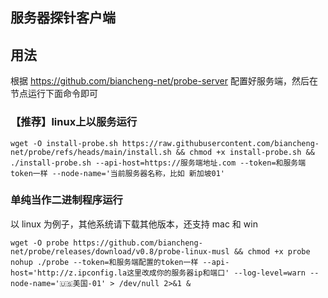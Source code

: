 ## 服务器探针客户端


## 用法

根据 https://github.com/biancheng-net/probe-server  配置好服务端，然后在节点运行下面命令即可


### 【推荐】linux上以服务运行

```
wget -O install-probe.sh https://raw.githubusercontent.com/biancheng-net/probe/refs/heads/main/install.sh && chmod +x install-probe.sh && ./install-probe.sh --api-host=https://服务端地址.com --token=和服务端token一样 --node-name='当前服务器名称，比如 新加坡01'
```

### 单纯当作二进制程序运行
以 linux 为例子，其他系统请下载其他版本，还支持 mac 和 win
```
wget -O probe https://github.com/biancheng-net/probe/releases/download/v0.8/probe-linux-musl && chmod +x probe
nohup ./probe --token=和服务端配置的token一样 --api-host='http://z.ipconfig.la这里改成你的服务器ip和端口' --log-level=warn --node-name='🇺🇸美国-01' > /dev/null 2>&1 &
```


